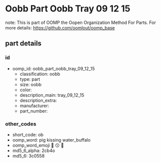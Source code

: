# Oobb Part Oobb Tray 09 12 15  

note: This is part of OOMP the Oopen Organization Method For Parts. For more details: https://github.com/oomlout/oomp_base

##  part details





### id
* oomp_id: oobb_part_oobb_tray_09_12_15
  * classification: oobb
  * type: part
  * size: oobb
  * color: 
  * description_main: tray_09_12_15
  * description_extra: 
  * manufacturer: 
  * part_number: 

### other_codes
* short_code: ob
* oomp_word: pig kissing water_buffalo
* oomp_word_emoji :pig: :kissing: :water_buffalo:
* md5_6_alpha: 2cb4o
* md5_6: 3c0558